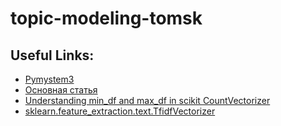 # topic-modeling-tomsk

## Useful Links:
* [Pymystem3](https://github.com/nlpub/pymystem3)
* [Основная статья](https://nlpforhackers.io/topic-modeling/) 
* [Understanding min_df and max_df in scikit CountVectorizer](https://stackoverflow.com/questions/27697766/understanding-min-df-and-max-df-in-scikit-countvectorizer)
* [sklearn.feature_extraction.text.TfidfVectorizer](https://scikit-learn.org/stable/modules/generated/sklearn.feature_extraction.text.TfidfVectorizer.html)